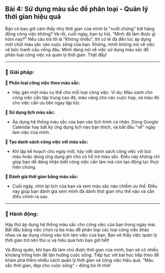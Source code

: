 ## Bài 4: Sử dụng màu sắc để phân loại - Quản lý thời gian hiệu quả

Bạn có bao giờ cảm thấy như thời gian của mình bị "nuốt chửng" bởi hàng đống công việc không? Và rồi, cuối ngày, bạn tự hỏi, "Mình đã làm được gì hôm nay?" Nếu câu trả lời là "Không nhiều", thì có lẽ đã đến lúc áp dụng một chút màu sắc vào cuộc sống của bạn. Không, mình không nói về việc vẽ bức tranh cầu vồng đâu. Mình đang nói về việc sử dụng màu sắc để phân loại công việc và quản lý thời gian. Thật đấy!

---

### 📌 Giải pháp:

**🔹 Phân loại công việc theo màu sắc:**
- Hãy gán một màu cụ thể cho mỗi loại công việc. Ví dụ: Màu xanh cho công việc cần tập trung cao độ, màu vàng cho các cuộc họp, và màu đỏ cho việc cần ưu tiên ngay lập tức.

**🔹 Sử dụng lịch màu sắc:**
- Áp dụng hệ thống màu sắc của bạn vào lịch trình cá nhân. Dùng Google Calendar hay bất kỳ ứng dụng lịch nào bạn thích, và bắt đầu "vẽ" ngày làm việc của mình.

**🔹 Tạo danh sách công việc với màu sắc:**
- Khi lập kế hoạch cho ngày mới, hãy viết danh sách công việc với bút màu hoặc dùng ứng dụng ghi chú có hỗ trợ màu sắc. Điều này không chỉ giúp bạn dễ dàng nhận biết công việc cần làm mà còn tạo động lực thực hiện chúng.

**🔹 Đánh giá thời gian bằng màu sắc:**
- Cuối ngày, nhìn lại lịch của bạn và xem màu sắc nào chiếm ưu thế. Điều này giúp bạn đánh giá xem mình đã dành thời gian như thế nào và cần điều chỉnh ra sao.

---

### 🚀 Hành động:

Hãy thử áp dụng hệ thống màu sắc cho công việc của bạn trong ngày mai. Bắt đầu bằng việc chọn ra ba màu để phân loại các loại công việc khác nhau và áp dụng chúng vào lịch làm việc của bạn. Bạn sẽ thấy việc quản lý thời gian trở nên thú vị và hiệu quả hơn bao giờ hết!

Và đừng quên, khi bạn đã làm chủ được thời gian của mình, bạn sẽ có nhiều khoảng trống hơn để tận hưởng cuộc sống. Tiếp tục với bài học tiếp theo để khám phá thêm nhiều cách quản lý thời gian và công việc hiệu quả. "Màu sắc thời gian, đẹp cho cuộc sống" – đừng bỏ lỡ nhé!